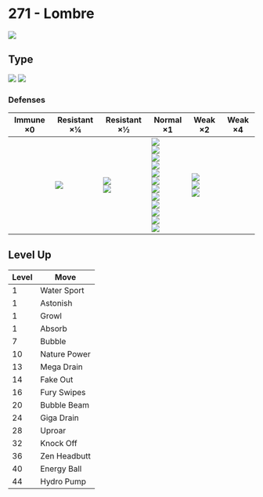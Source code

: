 # 271 - Lombre
![][271]

## Type

![][water]  ![][grass]

### Defenses

Immune ×0 | Resistant ×¼   | Resistant ×½                   | Normal ×1                                                                                                                                                                                | Weak ×2                                      | Weak ×4 | 
---       | ---            | ---                            | ---                                                                                                                                                                                      | ---                                          | ---     | 
          | ![][water]<br> | ![][ground]<br> ![][steel]<br> | ![][normal]<br> ![][fighting]<br> ![][rock]<br> ![][ghost]<br> ![][fire]<br> ![][grass]<br> ![][electric]<br> ![][psychic]<br> ![][ice]<br> ![][dragon]<br> ![][dark]<br> ![][fairy]<br> | ![][flying]<br> ![][poison]<br> ![][bug]<br> |         | 

## Level Up

Level | Move         | 
---   | ---          | 
1     | Water Sport  | 
1     | Astonish     | 
1     | Growl        | 
1     | Absorb       | 
7     | Bubble       | 
10    | Nature Power | 
13    | Mega Drain   | 
14    | Fake Out     | 
16    | Fury Swipes  | 
20    | Bubble Beam  | 
24    | Giga Drain   | 
28    | Uproar       | 
32    | Knock Off    | 
36    | Zen Headbutt | 
40    | Energy Ball  | 
44    | Hydro Pump   | 

[271]: ../img/pokemon/271.png
[normal]: ../img/types/normal.png
[fire]: ../img/types/fire.png
[fighting]: ../img/types/fighting.png
[water]: ../img/types/water.png
[flying]: ../img/types/flying.png
[grass]: ../img/types/grass.png
[poison]: ../img/types/poison.png
[electric]: ../img/types/electric.png
[ground]: ../img/types/ground.png
[psychic]: ../img/types/psychic.png
[rock]: ../img/types/rock.png
[ice]: ../img/types/ice.png
[bug]: ../img/types/bug.png
[dragon]: ../img/types/dragon.png
[ghost]: ../img/types/ghost.png
[dark]: ../img/types/dark.png
[steel]: ../img/types/steel.png
[fairy]: ../img/types/fairy.png
